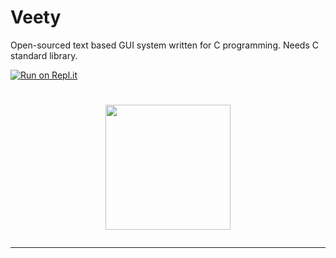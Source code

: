 # Veety
Open-sourced text based GUI system written for C programming. Needs C standard library.

[![Run on Repl.it](https://replit.com/badge/github/deepspaceIX/Veety)](https://replit.com/new/github/deepspaceIX/Veety)

<h1 align="center">
  <img src="https://imgur.com/a/LTJncSU" width="200px">
  <hr>
</h1>

